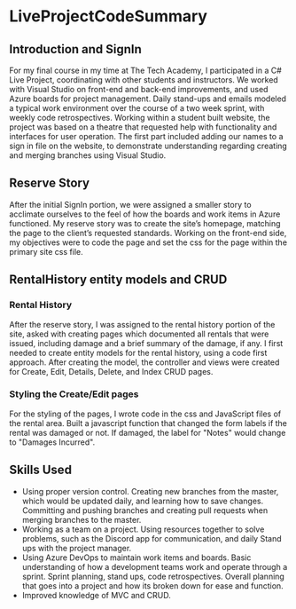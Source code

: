 # LiveProjectCodeSummary

<h2>Introduction and SignIn</h2>

For my final course in my time at The Tech Academy, I participated in a C# Live Project, coordinating with other students and instructors. We worked with Visual Studio on front-end and back-end improvements, and used Azure boards for project management. Daily stand-ups and emails modeled a typical work environment over the course of a two week sprint, with weekly code retrospectives. Working within a student built website, the project was based on a theatre that requested help with functionality and interfaces for user operation. The first part included adding our names to a sign in file on the website, to demonstrate understanding regarding creating and merging branches using Visual Studio.

<h2>Reserve Story</h2>

After the initial SignIn portion, we were assigned a smaller story to acclimate ourselves to the feel of how the boards and work items in Azure functioned. My reserve story was to create the site’s homepage, matching the page to the client’s requested standards. Working on the front-end side, my objectives were to code the page and set the css for the page within the primary site css file.

<h2>RentalHistory entity models and CRUD</h2>

<h3>Rental History</h3>
After the reserve story, I was assigned to the rental history portion of the site, asked with creating pages which documented all rentals that were issued, including damage and a brief summary of the damage, if any. I first needed to create entity models for the rental history, using a code first approach. After creating the model, the controller and views were created for Create, Edit, Details, Delete, and Index CRUD pages.

<h3> Styling the Create/Edit pages </h3>
For the styling of the pages, I wrote code in the css and JavaScript files of the rental area. Built a javascript function that changed the form labels if the rental was damaged or not. If damaged, the label for "Notes" would change to "Damages Incurred".

<h2>Skills Used</h2>
<ul>
    <li>Using proper version control. Creating new branches from the master, which would be updated daily, and learning how to save changes. Committing and pushing branches and creating pull requests when merging branches to the master.</li>
    <li>Working as a team on a project. Using resources together to solve problems, such as the Discord app for communication, and daily Stand ups with the project manager.</li>
    <li>Using Azure DevOps to maintain work items and boards.
    Basic understanding of how a development teams work and operate through a sprint. Sprint planning, stand ups, code retrospectives. Overall planning that goes into a project and how its broken down for ease and function.</li>
    <li>Improved knowledge of MVC and CRUD.</li>
</ul>   
